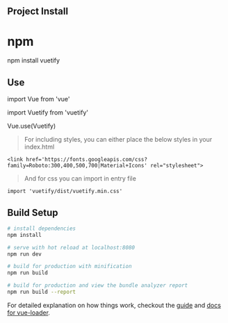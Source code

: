 ## Project Install

# npm

npm install vuetify

## Use

import Vue from 'vue'

import Vuetify from 'vuetify'

Vue.use(Vuetify)

> For including styles, you can either place the below styles in your index.html

    <link href='https://fonts.googleapis.com/css?family=Roboto:300,400,500,700|Material+Icons' rel="stylesheet">

> And for css you can import in entry file 

    import 'vuetify/dist/vuetify.min.css'

## Build Setup

``` bash
# install dependencies
npm install

# serve with hot reload at localhost:8080
npm run dev

# build for production with minification
npm run build

# build for production and view the bundle analyzer report
npm run build --report
```

For detailed explanation on how things work, checkout the [guide](http://vuejs-templates.github.io/webpack/) and [docs for vue-loader](http://vuejs.github.io/vue-loader).
